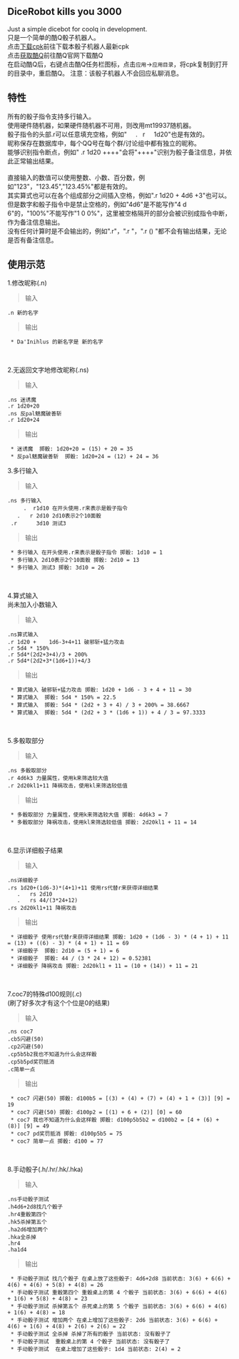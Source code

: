 DiceRobot kills you 3000
-----
Just a simple dicebot for coolq in development.<br> 
只是一个简单的酷Q骰子机器人。<br> 
点击[下载cpk](https://github.com/decterous/CoolQDicebot/releases/latest)前往下载本骰子机器人最新cpk<br> 
点击[获取酷Q](https://cqp.cc/)前往酷Q官网下载酷Q<br>
在启动酷Q后，右键点击酷Q任务栏图标，点击<code>应用</code>→<code>应用目录</code>，将cpk复制到打开的目录中，重启酷Q。
注意：该骰子机器人不会回应私聊消息。

特性
-----
所有的骰子指令支持多行输入。<br> 
使用硬件随机器，如果硬件随机器不可用，则改用mt19937随机器。<br> 
骰子指令的头部.r可以任意填充空格，例如"      .    r     1d20"也是有效的。<br> 
昵称保存在数据库中，每个QQ号在每个群/讨论组中都有独立的昵称。<br> 
能够识别指令断点，例如" .r 1d20 ++++"会将"++++"识别为骰子备注信息，并依此正常输出结果。<br>
<br>
直接输入的数值可以使用整数、小数、百分数，例如"123"，"123.45","123.45%"都是有效的。<br> 
其实算式也可以在各个组成部分之间插入空格，例如".r 1d20  +  4d6  +3"也可以。<br> 
但是数字和骰子指令中是禁止空格的，例如"4d6"是不能写作"4 d 6"的，"100%"不能写作"1 0 0%"，这里被空格隔开的部分会被识别成指令中断，作为备注信息输出。<br> 
没有任何计算时是不会输出的，例如".r"，".r  "，".r () "都不会有输出结果，无论是否有备注信息。<br> 

使用示范
-----

1.修改昵称(.n)<br> 
>输入

<pre><code>.n 新的名字</code></pre>
>输出

<pre><code> * Da'Inihlus 的新名字是 新的名字</code></pre>
<br> 

2.无返回文字地修改昵称(.ns)<br> 
>输入

<pre><code>.ns 迷诱魔
.r 1d20+20
.ns 反pal魅魔破善斩
.r 1d20+24</code></pre> 
>输出

<pre><code> * 迷诱魔  掷骰: 1d20+20 = (15) + 20 = 35
 * 反pal魅魔破善斩  掷骰: 1d20+24 = (12) + 24 = 36</code></pre> 

3.多行输入<br>
>输入

<pre><code>.ns 多行输入
     .  r1d10 在开头使用.r来表示是骰子指令
   .   r 2d10 2d10表示2个10面骰
 .r      3d10 测试3</code></pre>
>输出

<pre><code> * 多行输入 在开头使用.r来表示是骰子指令 掷骰: 1d10 = 1
 * 多行输入 2d10表示2个10面骰 掷骰: 2d10 = 13
 * 多行输入 测试3 掷骰: 3d10 = 26</code></pre>
<br> 

4.算式输入<br> 
尚未加入小数输入<br>
>输入

<pre><code>.ns算式输入
.r 1d20 +    1d6-3+4+11 破邪斩+猛力攻击
.r 5d4 * 150%
.r 5d4*(2d2+3+4)/3 + 200%
.r 5d4*(2d2+3*(1d6+1))+4/3</code></pre>
>输出

<pre><code> * 算式输入 破邪斩+猛力攻击 掷骰: 1d20 + 1d6 - 3 + 4 + 11 = 30
 * 算式输入  掷骰: 5d4 * 150% = 22.5
 * 算式输入  掷骰: 5d4 * (2d2 + 3 + 4) / 3 + 200% = 38.6667
 * 算式输入  掷骰: 5d4 * (2d2 + 3 * (1d6 + 1)) + 4 / 3 = 97.3333</code></pre>
<br>

5.多骰取部分<br> 
>输入

<pre><code>.ns 多骰取部分
.r 4d6k3 力量属性，使用k来筛选较大值
.r 2d20kl1+11 降祸攻击，使用kl来筛选较低值</code></pre>
>输出

<pre><code> * 多骰取部分 力量属性，使用k来筛选较大值 掷骰: 4d6k3 = 7
 * 多骰取部分 降祸攻击，使用kl来筛选较低值 掷骰: 2d20kl1 + 11 = 14</code></pre>
<br> 

6.显示详细骰子结果<br> 
>输入

<pre><code>.ns详细骰子
.rs 1d20+(1d6-3)*(4+1)+11 使用rs代替r来获得详细结果
   .   rs 2d10
   .   rs 44/(3*24+12)
.rs 2d20kl1+11 降祸攻击</code></pre>
>输出

<pre><code> * 详细骰子 使用rs代替r来获得详细结果 掷骰: 1d20 + (1d6 - 3) * (4 + 1) + 11 = (13) + ((6) - 3) * (4 + 1) + 11 = 69
 * 详细骰子  掷骰: 2d10 = (5 + 1) = 6
 * 详细骰子  掷骰: 44 / (3 * 24 + 12) = 0.52381
 * 详细骰子 降祸攻击 掷骰: 2d20kl1 + 11 = (10 + (14)) + 11 = 21</code></pre>
<br>

7.coc7的特殊d100规则(.c)<br> 
(刷了好多次才有这个个位是0的结果)<br>
>输入

<pre><code>.ns coc7
.cb5闪避(50)
.cp2闪避(50)
.cp5b5b2我也不知道为什么会这样骰
.cp5b5pd奖罚抵消
.c简单一点</code></pre>
>输出

<pre><code> * coc7 闪避(50) 掷骰: d100b5 = [(3) + (4) + (7) + (4) + 1 + (3)] [9] = 19
 * coc7 闪避(50) 掷骰: d100p2 = [(1) + 6 + (2)] [0] = 60
 * coc7 我也不知道为什么会这样骰 掷骰: d100p5b5b2 = d100b2 = [4 + (6) + (8)] [9] = 49
 * coc7 pd奖罚抵消 掷骰: d100p5b5 = 75
 * coc7 简单一点 掷骰: d100 = 77</code></pre>
<br> 

8.手动骰子(.h/.hr/.hk/.hka)<br> 
>输入

<pre><code>.ns手动骰子测试
.h4d6+2d8找几个骰子
.hr4重骰第四个
.hk5杀掉第五个
.ha2d6增加两个
.hka全杀掉
.hr4
.ha1d4</code></pre>
>输出

<pre><code> * 手动骰子测试 找几个骰子 在桌上放了这些骰子: 4d6+2d8 当前状态: 3(6) + 6(6) + 4(6) + 4(6) + 5(8) + 4(8) = 26
 * 手动骰子测试 重骰第四个 重骰桌上的第 4 个骰子 当前状态: 3(6) + 6(6) + 4(6) + 1(6) + 5(8) + 4(8) = 23
 * 手动骰子测试 杀掉第五个 杀死桌上的第 5 个骰子 当前状态: 3(6) + 6(6) + 4(6) + 1(6) + 4(8) = 18
 * 手动骰子测试 增加两个 在桌上增加了这些骰子: 2d6 当前状态: 3(6) + 6(6) + 4(6) + 1(6) + 4(8) + 2(6) + 2(6) = 22
 * 手动骰子测试 全杀掉 杀掉了所有的骰子 当前状态: 没有骰子了
 * 手动骰子测试  重骰桌上的第 4 个骰子 当前状态: 没有骰子了
 * 手动骰子测试  在桌上增加了这些骰子: 1d4 当前状态: 2(4) = 2</code></pre>
<br> 
